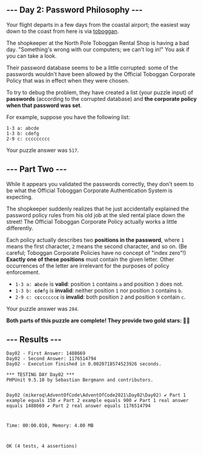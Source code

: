 <article class="day-desc"><h2>--- Day 2: Password Philosophy ---</h2><p>Your flight departs in a few days from the coastal airport; the easiest way down to the coast from here is via <a href="https://en.wikipedia.org/wiki/Toboggan" target="_blank">toboggan</a>.</p>
<p>The shopkeeper at the North Pole Toboggan Rental Shop is having a bad day. "Something's wrong with our computers; we can't log in!" You ask if you can take a look.</p>
<p>Their password database seems to be a little corrupted: some of the passwords wouldn't have been allowed by the <span title="To ensure your safety, your password must be the following string...">Official Toboggan Corporate Policy</span> that was in effect when they were chosen.</p>
<p>To try to debug the problem, they have created a list (your puzzle input) of <b>passwords</b> (according to the corrupted database) and <b>the corporate policy when that password was set</b>.</p>
<p>For example, suppose you have the following list:</p>
<pre><code>1-3 a: abcde
1-3 b: cdefg
2-9 c: ccccccccc
</code></pre>



</article>
<p>Your puzzle answer was <code>517</code>.</p><article class="day-desc"><h2 id="part2">--- Part Two ---</h2><p>While it appears you validated the passwords correctly, they don't seem to be what the Official Toboggan Corporate Authentication System is expecting.</p>
<p>The shopkeeper suddenly realizes that he just accidentally explained the password policy rules from his old job at the sled rental place down the street! The Official Toboggan Corporate Policy actually works a little differently.</p>
<p>Each policy actually describes two <b>positions in the password</b>, where <code>1</code> means the first character, <code>2</code> means the second character, and so on. (Be careful; Toboggan Corporate Policies have no concept of "index zero"!) <b>Exactly one of these positions</b> must contain the given letter. Other occurrences of the letter are irrelevant for the purposes of policy enforcement.</p>

<ul>
<li><code>1-3 a: <b>a</b>b<b>c</b>de</code> is <b>valid</b>: position <code>1</code> contains <code>a</code> and position <code>3</code> does not.</li>
<li><code>1-3 b: <b>c</b>d<b>e</b>fg</code> is <b>invalid</b>: neither position <code>1</code> nor position <code>3</code> contains <code>b</code>.</li>
<li><code>2-9 c: c<b>c</b>cccccc<b>c</b></code> is <b>invalid</b>: both position <code>2</code> and position <code>9</code> contain <code>c</code>.</li>
</ul>

</article>
<p>Your puzzle answer was <code>284</code>.</p><p class="day-success"><b>Both parts of this puzzle are complete! They provide two gold stars: 🌟🌟</b></p>
<h2>--- Results ---</h2>
<pre><code>Day02 - First Answer: 1488669
Day02 - Second Answer: 1176514794
Day02 - Execution finished in 0.0020718574523926 seconds.
</code></pre>
<pre><code>*** TESTING DAY Day02 ***
PHPUnit 9.5.10 by Sebastian Bergmann and contributors.

Day02 (mikeroq\AdventOfCode\AdventOfCode2021\Day02\Day02)
 ✔ Part 1 example equals 150
 ✔ Part 2 example equals 900
 ✔ Part 1 real answer equals 1488669
 ✔ Part 2 real answer equals 1176514794

Time: 00:00.010, Memory: 4.00 MB

OK (4 tests, 4 assertions)
</code></pre>